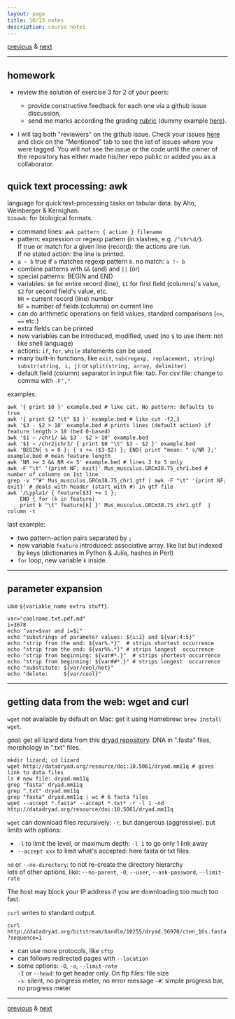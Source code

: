 ```yaml
---
layout: page
title: 10/13 notes
description: course notes
---
```

[previous](notes1011.html) & [next](notes1018.html)

---

## homework

- review the solution of exercise 3 for 2 of your peers:
  * provide constructive feedback for each one via a github issue discussion,
  * send me marks according the grading [rubric](https://github.com/UWMadison-computingtools/coursedata/blob/master/rubric.md) (dummy example  [here](https://github.com/UWMadison-computingtools/coursedata/blob/master/marktemplate.csv)).

- I will tag both "reviewers" on the github issue.
  Check your issues [here](https://github.com/issues) and click on the
  "Mentioned" tab to see the list of issues where you were tagged.
  You will not see the issue or the code until the owner of the repository
  has either made his/her repo public or added you as a collaborator.

## quick text processing: awk

language for quick text-processing tasks on tabular data.
by Aho, Weinberger & Kernighan.  
`bioawk`: for biological formats.

- command lines: `awk pattern { action } filename`
- pattern: expression or regexp pattern (in slashes, e.g. `/^chr\d/`).  
  If true or match for a given line (record): the actions are run.  
  If no stated action: the line is printed.
- `a ~ b` true if `a` matches regexp pattern `b`. no match: `a !~ b`
- combine patterns with `&&` (and) and `||` (or)
- special patterns: BEGIN and END
- variables: `$0` for entire record (line),
  `$1` for first field (columns)'s value,
  `$2` for second field's value, etc.  
  `NR` = current record (line) number  
  `NF` = number of fields (columns) on current line
- can do arithmetic operations on field values, standard comparisons (`<=`, `==` etc.)
- extra fields can be printed
- new variables can be introduced, modified, used
  (no `$` to use them: not like shell language)
- actions: `if`, `for`, `while` statements can be used
- many built-in functions, like `exit`, `sub(regexp, replacement, string)`
  `substr(string, i, j)` or `split(string, array, delimiter)`
- default field (column) separator in input file: tab.
  For csv file: change to comma with `-F","`

examples:

```shell
awk '{ print $0 }' example.bed # like cat. No pattern: defaults to true
awk '{ print $2 "\t" $3 }' example.bed # like cut -f2,3
awk '$3 - $2 > 18' example.bed # prints lines (default action) if feature length > 18 (bed 0-based)
awk '$1 ~ /chr1/ && $3 - $2 > 10' example.bed
awk '$1 ~ /chr2|chr3/ { print $0 "\t" $3 - $2 }' example.bed
awk 'BEGIN{ s = 0 }; { s += ($3-$2) }; END{ print "mean: " s/NR };' example.bed # mean feature length
awk 'NR >= 3 && NR <= 5' example.bed # lines 3 to 5 only
awk -F "\t" '{print NF; exit}' Mus_musculus.GRCm38.75_chr1.bed # number of columns on 1st line
grep -v "^#" Mus_musculus.GRCm38.75_chr1.gtf | awk -F "\t" '{print NF; exit}' # deals with header (start with #) in gtf file
awk '/Lypla1/ { feature[$3] += 1 };
    END { for (k in feature)
    print k "\t" feature[k] }' Mus_musculus.GRCm38.75_chr1.gtf  | column -t
```

last example:

- two pattern-action pairs separated by `;`
- new variable `feature` introduced: associative array.
  like list but indexed by keys (dictionaries in Python & Julia, hashes in Perl)
- `for` loop, new variable `k` inside.

---

## parameter expansion

use `${variable_name extra stuff}`.

```shell
var="coolname.txt.pdf.md"
i=3678
echo "var=$var and i=$i"
echo "substrings of parameter values: ${i:1} and ${var:4:5}"
echo "strip from the end: ${var%.*}"  # strips shortest occurrence
echo "strip from the end: ${var%%.*}" # strips longest  occurrence
echo "strip from beginning: ${var#*.}"  # strips shortest occurrence
echo "strip from beginning: ${var##*.}" # strips longest  occurrence
echo "substitute: ${var/cool/hot}"
echo "delete:     ${var/cool}"
```

---

## getting data from the web: wget and curl

`wget` not available by default on Mac: get it using Homebrew:
`brew install wget`.

goal: get all lizard data from this
[dryad repository](http://datadryad.org/resource/doi:10.5061/dryad.mm11q).
DNA in ".fasta" files, morphology in ".txt" files.


```shell
mkdir lizard; cd lizard
wget http://datadryad.org/resource/doi:10.5061/dryad.mm11q # gives link to data files
ls # new file: dryad.mm11q
grep "fasta" dryad.mm11q
grep ".txt" dryad.mm11q
grep "fasta" dryad.mm11q | wc # 6 fasta files
wget --accept *.fasta* --accept *.txt* -r -l 1 -nd http://datadryad.org/resource/doi:10.5061/dryad.mm11q
```

`wget` can download files recursively: `-r`, but dangerous (aggressive). put limits with options:

- `-l` to limit the level, or maximum depth: `-l 1` to go only 1 link away
- `--accept xxx` to limit what's accepted: here fasta or txt files.

`nd` or `--no-directory`: to not re-create the directory hierarchy  
lots of other options, like: `--no-parent`, `-O`, `--user`, `--ask-password`, `--limit-rate`

The host may block your IP address if you are downloading too much too fast.

`curl` writes to standard output.

`curl http://datadryad.org/bitstream/handle/10255/dryad.56970/cten_16s.fasta?sequence=1`

- can use more protocols, like `sftp`
- can follows redirected pages with `--location`
- some options: `-O`, `-o`, `--limit-rate`  
`-I` or `--head`: to get header only. On ftp files: file size  
`-s`: silent, no progress meter, no error message
`-#`: simple progress bar, no progress meter

---
[previous](notes1011.html) & [next](notes1018.html)
